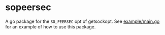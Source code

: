# sopeersec
A go package for the `SO_PEERSEC` opt of getsockopt. See [example/main.go](example/main.go) for an example of how to use this package. 
